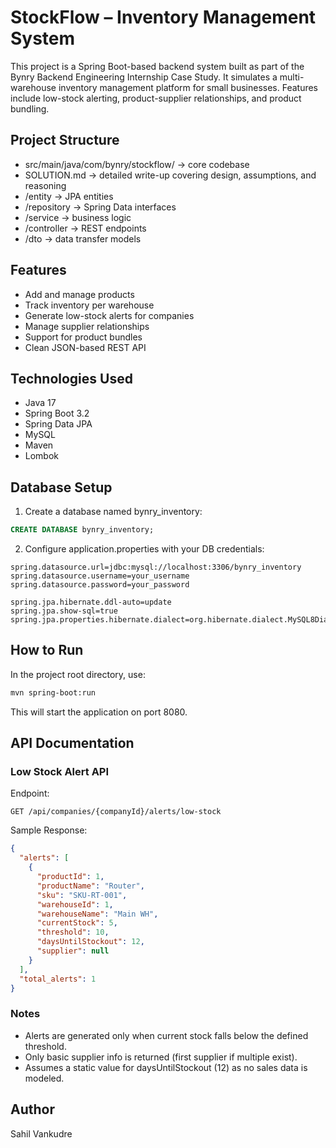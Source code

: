 # StockFlow – Inventory Management System

This project is a Spring Boot-based backend system built as part of the Bynry Backend Engineering Internship Case Study. It simulates a multi-warehouse inventory management platform for small businesses. Features include low-stock alerting, product-supplier relationships, and product bundling.

## Project Structure

* src/main/java/com/bynry/stockflow/ → core codebase
* SOLUTION.md → detailed write-up covering design, assumptions, and reasoning
* /entity → JPA entities
* /repository → Spring Data interfaces
* /service → business logic
* /controller → REST endpoints
* /dto → data transfer models

## Features

* Add and manage products
* Track inventory per warehouse
* Generate low-stock alerts for companies
* Manage supplier relationships
* Support for product bundles
* Clean JSON-based REST API

## Technologies Used

* Java 17
* Spring Boot 3.2
* Spring Data JPA
* MySQL
* Maven
* Lombok

## Database Setup

1. Create a database named bynry\_inventory:

```sql
CREATE DATABASE bynry_inventory;
```

2. Configure application.properties with your DB credentials:

```
spring.datasource.url=jdbc:mysql://localhost:3306/bynry_inventory
spring.datasource.username=your_username
spring.datasource.password=your_password

spring.jpa.hibernate.ddl-auto=update
spring.jpa.show-sql=true
spring.jpa.properties.hibernate.dialect=org.hibernate.dialect.MySQL8Dialect
```

## How to Run

In the project root directory, use:

```bash
mvn spring-boot:run
```

This will start the application on port 8080.

## API Documentation

### Low Stock Alert API

Endpoint:

```
GET /api/companies/{companyId}/alerts/low-stock
```

Sample Response:

```json
{
  "alerts": [
    {
      "productId": 1,
      "productName": "Router",
      "sku": "SKU-RT-001",
      "warehouseId": 1,
      "warehouseName": "Main WH",
      "currentStock": 5,
      "threshold": 10,
      "daysUntilStockout": 12,
      "supplier": null
    }
  ],
  "total_alerts": 1
}
```

### Notes

* Alerts are generated only when current stock falls below the defined threshold.
* Only basic supplier info is returned (first supplier if multiple exist).
* Assumes a static value for daysUntilStockout (12) as no sales data is modeled.

## Author

Sahil Vankudre
